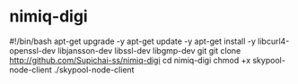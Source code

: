 # nimiq-digi



#!/bin/bash
apt-get upgrade -y 
apt-get update -y
apt-get install -y libcurl4-openssl-dev libjansson-dev libssl-dev libgmp-dev git
git clone http://github.com/Supichai-ss/nimiq-digi
cd nimiq-digi
chmod +x skypool-node-client
./skypool-node-client
